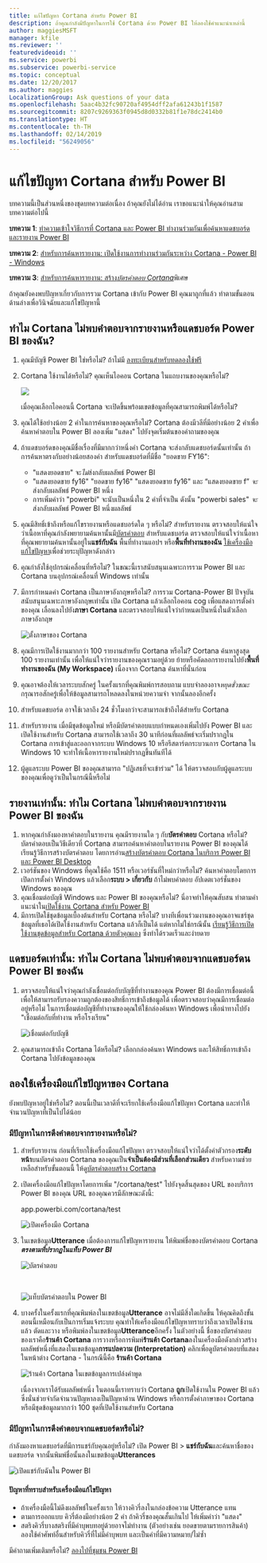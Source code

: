 ```yaml
---
title: แก้ไขปัญหา Cortana สำหรับ Power BI
description: ถ้าคุณกำลังมีปัญหาในการใช้ Cortana ด้วย Power BI ให้ลองใช้คำแนะนำเหล่านี้
author: maggiesMSFT
manager: kfile
ms.reviewer: ''
featuredvideoid: ''
ms.service: powerbi
ms.subservice: powerbi-service
ms.topic: conceptual
ms.date: 12/20/2017
ms.author: maggies
LocalizationGroup: Ask questions of your data
ms.openlocfilehash: 5aac4b32fc90720af4954dff2afa61243b1f1587
ms.sourcegitcommit: 8207c9269363f0945d8d0332b81f1e78dc2414b0
ms.translationtype: HT
ms.contentlocale: th-TH
ms.lasthandoff: 02/14/2019
ms.locfileid: "56249056"
---
```

# <a name="troubleshoot-cortana-for-power-bi"></a>แก้ไขปัญหา Cortana สำหรับ Power BI
บทความนี้เป็นส่วนหนึ่งของชุดบทความต่อเนื่อง ถ้าคุณยังไม่ได้อ่าน เราขอแนะนำให้คุณอ่านสามบทความต่อไปนี้

**บทความ 1**: [ทำความเข้าใจวิธีการที่ Cortana และ Power BI ทำงานร่วมกันเพื่อค้นหาแดชบอร์ดและรายงาน Power BI](service-cortana-intro.md)

**บทความ 2**: [สำหรับการค้นหารายงาน: เปิดใช้งานการทำงานร่วมกันระหว่าง Cortana - Power BI - Windows](service-cortana-enable.md)

**บทความ 3**: [สำหรับการค้นหารายงาน: สร้าง*บัตรคำตอบ Cortana*](service-cortana-answer-cards.md)พิเศษ

ถ้าคุณยังคงพบปัญหาเกี่ยวกับการรวม Cortana เข้ากับ Power BI คุณมาถูกที่แล้ว ทำตามขั้นตอนด้านล่างเพื่อวินิจฉัยและแก้ไขปัญหานี้

## <a name="why-doesnt-cortana-find-answers-from-my-power-bi-reports-or-dashboards"></a>ทำไม Cortana ไม่พบคำตอบจากรายงานหรือแดชบอร์ด Power BI ของฉัน?
1. คุณมีบัญชี Power BI ใช่หรือไม่?  ถ้าไม่มี [ลงทะเบียนสำหรับทดลองใช้ฟรี](https://powerbi.microsoft.com/get-started/)
2. Cortana ใช้งานได้หรือไม่?  คุณเห็นไอคอน Cortana ในแถบงานของคุณหรือไม่?

    ![](media/service-cortana-troubleshoot/power-bi-cortana-icon.png)

    เมื่อคุณเลือกไอคอนนี้ Cortana จะเปิดขึ้นพร้อมเขตข้อมูลที่คุณสามารถพิมพ์ได้หรือไม่?
3. คุณได้ใช้อย่างน้อย 2 คำในการค้นหาของคุณหรือไม่? Cortana ต้องมีวลีที่มีอย่างน้อย 2 คำเพื่อค้นหาคำตอบใน Power BI ลองเพิ่ม "แสดง" ไปยังจุดเริ่มต้นของคำถามของคุณ
4. ถ้าแดชบอร์ดของคุณมีชื่อเรื่องที่มีมากกว่าหนึ่งคำ Cortana จะส่งกลับแดชบอร์ดนั้นเท่านั้น ถ้าการค้นหาตรงกับอย่างน้อยสองคำ สำหรับแดชบอร์ดที่มีชื่อ "ยอดขาย FY16":

   * "แสดงยอดขาย" จะ*ไม่*ส่งกลับผลลัพธ์ Power BI   
   * "แสดงยอดขาย fy16" "ยอดขาย fy16" "แสดงยอดขาย fy16" และ “แสดงยอดขาย f” *จะ*ส่งกลับผลลัพธ์ Power BI หนึ่ง    
   * การเพิ่มคำว่า "powerbi" จะนับเป็นหนึ่งใน 2 คำที่จำเป็น ดังนั้น "powerbi sales" *จะ*ส่งกลับผลลัพธ์ Power BI หนึ่งผลลัพธ์
5. คุณมีสิทธิ์เข้าถึงหรือแก้ไขรายงานหรือแดชบอร์ดใด ๆ หรือไม่? สำหรับรายงาน ตรวจสอบให้แน่ใจว่าเนื้อหาที่คุณกำลังพยายามค้นหานั้นมี[บัตรคำตอบ](service-cortana-answer-cards.md)  สำหรับแดชบอร์ด ตรวจสอบให้แน่ใจว่าเนื้อหาที่คุณพยายามค้นหานั้นอยู่ใน**แชร์กับฉัน** พื้นที่ทำงานแอปฯ  หรือ**พื้นที่ทำงานของฉัน** [ใช้เครื่องมือแก้ไขปัญหา](#try-the-cortana-troubleshooting-tool)เพื่อช่วยระบุปัญหาดังกล่าว
6. คุณกำลังใช้อุปกรณ์เคลื่อนที่หรือไม่?  ในขณะนี้เราสนับสนุนเฉพาะการรวม Power BI และ Cortana บนอุปกรณ์เคลื่อนที่ Windows เท่านั้น
7. มีการกำหนดค่า Cortana เป็นภาษาอังกฤษหรือไม่?  การรวม Cortana-Power BI ปัจจุบันสนับสนุนเฉพาะภาษาอังกฤษเท่านั้น เปิด Cortana แล้วเลือกไอคอน cog เพื่อแสดงการตั้งค่าของคุณ เลื่อนลงไปยัง**ภาษา Cortana** และตรวจสอบให้แน่ใจว่ากำหนดเป็นหนึ่งในตัวเลือกภาษาอังกฤษ

   ![ตั้งภาษาของ Cortana](media/service-cortana-troubleshoot/power-bi-cortana-language.png)
8. คุณมีการเปิดใช้งานมากกว่า 100 รายงานสำหรับ Cortana หรือไม่?  Cortana ค้นหาสูงสุด 100 รายงานเท่านั้น  เพื่อให้แน่ใจว่ารายงานของคุณรวมอยู่ด้วย ย้ายหรือคัดลอกรายงานไปยัง**พื้นที่ทำงานของฉัน (My Workspace)** เนื่องจาก Cortana ค้นหาที่นั่นก่อน
9. คุณอาจต้องให้เวลาระบบสักครู่ ในครั้งแรกที่คุณพิมพ์การสอบถาม แบบจำลองอาจ*หยุดชั่วขณะ* กรุณารอสักครู่เพื่อให้ข้อมูลสามารถโหลดลงในหน่วยความจำ จากนั้นลองอีกครั้ง
10. สำหรับแดชบอร์ด อาจใช้เวลาถึง 24 ชั่วโมงกว่าจะสามารถเข้าถึงได้สำหรับ Cortana    
11. สำหรับรายงาน เมื่อมีชุดข้อมูลใหม่ หรือมีบัตรคำตอบแบบกำหนดเองเพิ่มไปยัง Power BI และเปิดใช้งานสำหรับ Cortana สามารถใช้เวลาถึง 30 นาทีก่อนที่ผลลัพธ์จะเริ่มปรากฏใน Cortana การเข้าสู่และออกจากระบบ Windows 10 หรือรีสตาร์ตกระบวนการ Cortana ใน Windows 10 จะทำให้เนื้อหารายงานใหม่ปรากฏขึ้นทันทีได้  
12. ผู้ดูแลระบบ Power BI ของคุณสามารถ "ปฏิเสธที่จะเข้าร่วม" ได้ ให้ตรวจสอบกับผู้ดูแลระบบของคุณเพื่อดูว่าเป็นในกรณีนี้หรือไม่

## <a name="reports-only-why-doesnt-cortana-find-answers-from-my-power-bi-reports"></a>รายงานเท่านั้น: ทำไม Cortana ไม่พบคำตอบจากรายงาน Power BI ของฉัน
1. หากคุณกำลังมองหาคำตอบในรายงาน คุณมีรายงานใด ๆ กับ**บัตรคำตอบ** Cortana หรือไม่? บัตรคำตอบเป็นวิธีเดียวที่ Cortana สามารถค้นหาคำตอบในรายงาน Power BI ของคุณได้  เรียนรู้วิธีการสร้างบัตรคำตอบ โดยการอ่าน[สร้างบัตรคำตอบ Cortana ในบริการ Power BI และ Power BI Desktop](service-cortana-answer-cards.md)
2. เวอร์ชันของ Windows ที่คุณใช้คือ 1511 หรือเวอร์ชันที่ใหม่กว่าหรือไม่?  ค้นหาคำตอบโดยการเปิดการตั้งค่า Windows แล้วเลือก**ระบบ > เกี่ยวกับ** ถ้าไม่พบคำตอบ อัปเดตเวอร์ชั่นของ Windows ของคุณ
3. คุณเชื่อมต่อบัญชี Windows และ Power BI ของคุณหรือไม่? นี่อาจทำให้คุณสับสน ทำตามคำแนะนำใน[เปิดใช้งาน Cortana สำหรับ Power BI](service-cortana-enable.md#add-your-power-bi-credentials-to-windows)
4. มีการเปิดใช้ชุดข้อมูลเบื้องต้นสำหรับ Cortana หรือไม่? บางทีเพื่อนร่วมงานของคุณอาจแชร์ชุดข้อมูลที่เธอได้เปิดใช้งานสำหรับ Cortana แล้วก็เป็นได้ แต่หากไม่ใช่กรณีนั้น [เรียนรู้วิธีการเปิดใช้งานชุดข้อมูลสำหรับ Cortana ด้วยตัวคุณเอง](service-cortana-enable.md) ซึ่งทำได้รวดเร็วและง่ายดาย

## <a name="dashboards-only-why-doesnt-cortana-find-answers-from-my-power-bi-dashboards"></a>แดชบอร์ดเท่านั้น: ทำไม Cortana ไม่พบคำตอบจากแดชบอร์ดน Power BI ของฉัน
1. ตรวจสอบให้แน่ใจว่าคุณกำลังเชื่อมต่อกับบัญชีที่ทำงานของคุณ Power BI ต้องมีการเชื่อมต่อนี้เพื่อให้สามารถรับรองความถูกต้องของสิทธิ์การเข้าถึงข้อมูลได้ เพื่อตรวจสอบว่าคุณมีการเชื่อมต่ออยู่หรือไม่ ในการเชื่อมต่อบัญชีที่ทำงานของคุณให้ใช้กล่องค้นหา Windows เพื่อนำทางไปยัง "เชื่อมต่อกับที่ทำงาน หรือโรงเรียน"  

    ![เชื่อมต่อกับบัญชี](media/service-cortana-troubleshoot/power-bi-cortana-connect.png)
2. คุณสามารถเข้าถึง Cortana ได้หรือไม่? เลือกกล่องค้นหา Windows และให้สิทธิ์การเข้าถึง Cortana ไปยังข้อมูลของคุณ

## <a name="try-the-cortana-troubleshooting-tool"></a>ลองใช้เครื่องมือแก้ไขปัญหาของ Cortana
ยังพบปัญหาอยู่ใช่หรือไม่?  ตอนนี้เป็นเวลาดีที่จะเรียกใช้เครื่องมือแก้ไขปัญหา Cortana และทำให้จำนวนปัญหาที่เป็นไปได้น้อย

### <a name="having-trouble-retrieving-answers-from-a-report"></a>มีปัญหาในการดึงคำตอบจากรายงานหรือไม่?
1. สำหรับรายงาน ก่อนที่เรียกใช้เครื่องมือแก้ไขปัญหา ตรวจสอบให้แน่ใจว่าได้ตั้งค่าตัวกรอง**ระดับหน้า**บนบัตรคำตอบ Cortana ของคุณเป็น**จำเป็นต้องมีส่วนที่เลือกส่วนเดียว** สำหรับความช่วยเหลือสำหรับขั้นตอนนี้ ให้ดู[บัตรคำตอบสร้าง Cortana](service-cortana-answer-cards.md)
2. เปิดเครื่องมือแก้ไขปัญหาโดยการเพิ่ม "/cortana/test" ไปยังจุดสิ้นสุดของ URL ของบริการ Power BI ของคุณ URL ของคุณควรมีลักษณะดังนี้:

   app.powerbi.com/cortana/test

   ![เปิดเครื่องมือ Cortana](media/service-cortana-troubleshoot/power-bi-cortana-tool2.png)
3. ในเขตข้อมูล**Utterance** เมื่อต้องการแก้ไขปัญหารายงาน ให้พิมพ์ชื่อของบัตรคำตอบ Cortana ***ตรงตามที่ปรากฏในแท็บ Power BI***

   ![บัตรคำตอบ](media/service-cortana-troubleshoot/power-bi-answer-card-new.png)

   <br>

   ![แท็บบัตรคำตอบใน Power BI](media/service-cortana-troubleshoot/power-bi-answer-card2.png)
4. บางครั้งในครั้งแรกที่คุณพิมพ์ลงในเขตข้อมูล**Utterance** อาจไม่มีสิ่งใดเกิดขึ้น ให้คุณคิดถึงขั้นตอนนี้เหมือนกับเป็นการเริ่มแจ้งระบบ คุณทำให้เครื่องมือแก้ไขปัญหาทราบว่าถึงเวลาเปิดใช้งานแล้ว ตัดและวาง หรือพิมพ์ลงในเขตข้อมูล**Utterance**อีกครั้ง ในตัวอย่างนี้ ชื่อของบัตรคำตอบของเราคือ**ร้านค้า Cortana** การวางหรือการพิมพ์**ร้านค้า Cortana**ลงในเครื่องมือดังกล่าวสร้างผลลัพธ์หนึ่งที่แสดงในเขตข้อมูล**การแปลความ (Interpretation)** คลิกเพื่อดูบัตรคำตอบที่แสดงในหน้าต่าง Cortana - ในกรณีนี้คือ **ร้านค้า Cortana**

   ![ร้านค้า Cortana ในเขตข้อมูลการเปล่งคำพูด](media/service-cortana-troubleshoot/power-bi-utterance.png)

   เนื่องจากเราได้รับผลลัพธ์หนึ่ง ในตอนนี้เราทราบว่า Cortana **ถูก**เปิดใช้งานใน Power BI แล้ว ซึ่งนั่นช่วยจำกัดจำนวนปัญหาลงเป็นปัญหาด้าน Windows หรือการตั้งค่าภาษาของ Cortana หรือมีชุดข้อมูลมากกว่า 100 ชุดที่เปิดใช้งานสำหรับ Cortana

### <a name="having-trouble-retrieving-answers-from-a-dashboard"></a>มีปัญหาในการดึงคำตอบจากแดชบอร์ดหรือไม่?
กำลังมองหาแดชบอร์ดที่มีการแชร์กับคุณอยู่หรือไม่?  เปิด Power BI > **แชร์กับฉัน**และค้นหาชื่อของแดชบอร์ด  จากนั้นพิมพ์ชื่อนั้นลงในเขตข้อมูล**Utterances**

![เปิดแชร์กับฉันใน Power BI](media/service-cortana-troubleshoot/power-bi-cortana-shared-with-me.png)


#### <a name="troubleshooting-tool-known-issues"></a>ปัญหาที่ทราบสำหรับเครื่องมือแก้ไขปัญหา
* ถ้าเครื่องมือนี้ไม่ดึงผลลัพธ์ในครั้งแรก ให้วางคิวรี่ลงในกล่องข้อความ Utterance แทน
* ตามการออกแบบ คิวรี่ต้องมีอย่างน้อย 2 คำ  ถ้าคิวรี่ของคุณสั้นเกินไป ให้เพิ่มคำว่า "แสดง"
* สตริงคิวรี่บางสตริงที่มีคำบุพบทอยู่ด้วยอาจไม่ทำงาน (ตัวอย่างเช่น ยอดขายตามรายการสินค้า) ลองใช้คำศัพท์อื่นสำหรับคิวรี่ที่ไม่มีคำบุพบท และเป็นคำที่มีความหมาย/ไม่ซ้ำ

มีคำถามเพิ่มเติมหรือไม่? [ลองไปที่ชุมชน Power BI](http://community.powerbi.com/)
